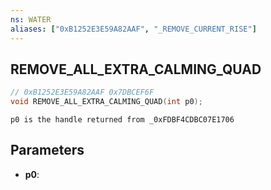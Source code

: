 ```yaml
---
ns: WATER
aliases: ["0xB1252E3E59A82AAF", "_REMOVE_CURRENT_RISE"]
---
```

## REMOVE_ALL_EXTRA_CALMING_QUAD

```c
// 0xB1252E3E59A82AAF 0x7DBCEF6F
void REMOVE_ALL_EXTRA_CALMING_QUAD(int p0);
```

```
p0 is the handle returned from _0xFDBF4CDBC07E1706  
```

## Parameters
* **p0**: 

